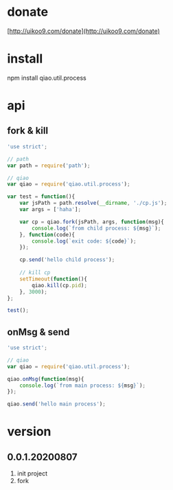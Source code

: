 # donate
[http://uikoo9.com/donate](http://uikoo9.com/donate)

# install
npm install qiao.util.process

# api
## fork & kill
```javascript
'use strict';

// path
var path = require('path');

// qiao
var qiao = require('qiao.util.process');

var test = function(){
    var jsPath = path.resolve(__dirname, './cp.js');
    var args = ['haha'];

    var cp = qiao.fork(jsPath, args, function(msg){
        console.log(`from child process: ${msg}`);
    }, function(code){
        console.log(`exit code: ${code}`);
    });

    cp.send('hello child process');
    
    // kill cp
    setTimeout(function(){
        qiao.kill(cp.pid);
    }, 3000);
};

test();
```

## onMsg & send
```javascript
'use strict';

// qiao
var qiao = require('qiao.util.process');

qiao.onMsg(function(msg){
    console.log(`from main process: ${msg}`);
});

qiao.send('hello main process');
```

# version
## 0.0.1.20200807
1. init project
2. fork